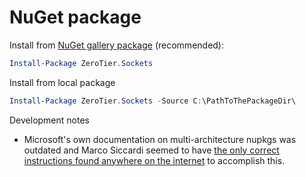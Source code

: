 # NuGet package

Install from [NuGet gallery package]() (recommended):

```powershell
Install-Package ZeroTier.Sockets
```

Install from local package

```powershell
Install-Package ZeroTier.Sockets -Source C:\PathToThePackageDir\
```

Development notes

 - Microsoft's own documentation on multi-architecture nupkgs was outdated and Marco Siccardi seemed to have [the only correct instructions found anywhere on the internet](https://msicc.net/how-to-create-a-multi-architecture-nuget-package-from-a-uwp-class-library/) to accomplish this.